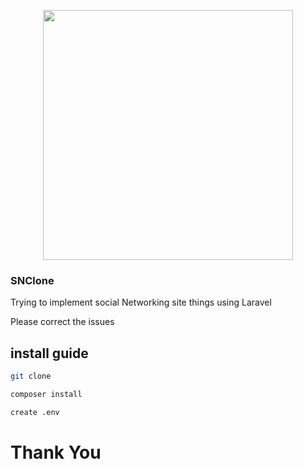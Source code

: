 <p align="center"><img src="https://res.cloudinary.com/dtfbvvkyp/image/upload/v1566331377/laravel-logolockup-cmyk-red.svg" width="400"></p>

### SNClone

Trying to implement social Networking site things using Laravel 

Please correct the issues 

## install guide    


```bash
git clone
```

```bash
composer install
```

```bash
create .env 
```


# Thank You

